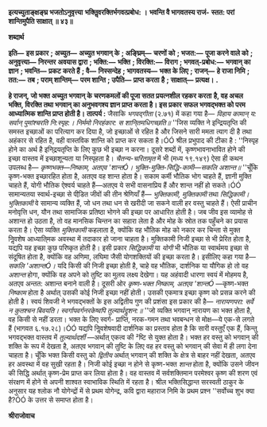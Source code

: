 **इत्यच्युताङ्क्षङ्घ्र भजतोऽनुवृत्त्या** **भक्तिॢवरक्तिर्भगवत्प्रबोध: ।** **भवन्ति वै भागवतस्य राजं-** **स्तत: परां शान्तिमुपैति साक्षात् ॥ ४३॥** 

**शब्दार्थ** 

**इति—** **इस प्रकार** **; अच्युत—** **अच्युत भगवान् के** **; अङ्घ्रिम्—** **चरणों को** **; भजत:—** **पूजा करने वाले को** **; अनुवृत्त्या—** **निरन्तर** **अवयास द्वारा** **; भक्ति:—** **भक्ति** **; विरक्ति:—** **विराग** **; भगवत्-प्रबोध:—** **भगवान् का ज्ञान** **; भवन्ति—** **प्रकट करते हैं** **; वै—** **निस्सन्देह** **; भागवतस्य—** **भक्त के लिए** **; राजन्—** **हे राजा निमि** **; तत:—** **तब** **; पराम् शान्तिम्—** **परम शान्ति** **; उपैति—** **प्राप्त करता** **है** **; साक्षात्—** **प्रत्यक्ष।** **.** 

**हे राजन्, जो भक्त अच्युत भगवान् के चरणकमलों की पूजा सतत प्रयत्नशील रहकर करता** **है, वह अचल भक्ति, विरक्ति तथा भगवान् का अनुभवगश्य ज्ञान प्राप्त करता है। इस प्रकार** **सफल भगवद्भक्त को परम आध्यात्मिक शान्ति प्राप्त होती है।** **तात्पर्य :** जैसाकि *भगवद्गीता* (२.७१) में कहा गया है— *विहाय कामान् य: सर्वान् पुमांश्चरति नि:स्पृह:।* *निर्ममो निरहंकार: स शानि्तमधिगच्छति॥* ''जिस व्यक्ति ने इन्द्रियतृप्ति की समस्त इच्छाओं का परित्याग कर दिया है, जो इच्छाओं से रहित है और जिसने सारी ममता त्याग दी है तथा अहंकार से रहित है, वही वास्तविक शान्ति को प्राप्त कर सकता है।ÓÓ श्रील प्रभुपाद की टीका है : ''निस्पृह होने का अर्थ है इनि्द्रयतृप्ति के लिए कुछ भी इच्छा न करना। दूसरे शब्दों में, कृष्णभावनाभावित होने की इच्छा वास्तव में इच्छाशून्यता या निस्पृहता है। *चैतन्य-चरितामृत* में भी (मध्य १९.१४९) ऐसा ही कथन उपलब्ध है— *कृष्णभक्त—निष्काम, अतएव 'शान्तÓ।* *भुक्ति-मुक्ति-सिद्धि-कामी—सकलि अशान्त॥* ''चूँकि कृष्ण-भक्त इच्छारहित होता है, अतएव वह शान्त होता है। सकाम कर्मी भौतिक भोग चाहते हैं, ज्ञानी मुक्ति चाहते हैं, योगी भौतिक ऐश्वर्य चाहते हैं—अतएव ये सभी वासनाप्रिय हैं और शान्त नहीं हो सकते।ÓÓ सामान्यतया स्वार्थ-इच्छा से पीडि़त जीवों की तीन श्रेणियाँ हैं— *भुक्तिकामी, मुक्तिकामी* तथा *सिद्धिकामी।*  *भुक्तिकामी* वे सामान्य व्यक्ति हैं, जो धन तथा धन से खरीदी जा सकने वाली हर वस्तु चाहते हैं। ऐसी प्राचीन मनोवृत्ति धन, यौन तथा सामाजिक प्रतिष्ठा भोगने की इच्छा पर आधारित होती है। जब जीव इस व्यामोह से अशान्त हो उठता है, तो वह मानसिक चिन्तन का सहारा लेता है और मोह के स्रोत तक पहुँचने का प्रयास करता है। ऐसा व्यक्ति *मुक्तिकामी* कहलाता है, क्योंकि वह भौतिक मोह को नकार कर चिन्ता से मुक्त निॢवशेष आध्याति्मक अवस्था में तदाकार हो जाना चाहता है। मुक्तिकामी निजी इच्छा से भी प्रेरित होता है, यद्यपि यह इच्छा कुछ परिष्कृत होती है। इसी प्रकार *सिद्धिकामी* या *योगी* भी भौतिक या स्वार्थमय इच्छा से संदूषित होता है, क्योंकि वह अणिमा, लघिमा जैसी योगशक्तियों की इच्छा करता है। इसीलिए कहा गया है— *सकलि 'अशान्तÓ।* यदि किसी की निजी इच्छा होती है, चाहे वह भौतिक, दार्शनिक या यौगिक हो तो वह *अशान्त* होगा, क्योंकि वह अपने को तुष्टि का मुलय लक्ष्य देखेगा। यह अहंवादी धारणा स्वयं में मोहमय है, अतएव अन्तत: अशान्त बनाने वाली है। दूसरी ओर *कृष्ण-भक्त निष्काम, अतएव 'शान्तÓ* —कृष्ण-भक्त *निष्काम* होता है अर्थात् उसकी कोई निजी इच्छा नहीं होती। उसकी एकमात्र इच्छा कृष्ण को प्रसन्न करने की होती है। स्वयं शिवजी ने भगवद्भक्तों के इस अद्वितीय गुण की प्रशंसा इस प्रकार की है— *नारायणपरा: सर्वे न कुतश्चन बिवयति।* *स्वर्गापवर्गनरकेष्वपि तुल्यार्थदॢशन:॥* ''जो व्यक्ति भगवान् नारायण का भक्त होता है, वह किसी से नहीं डरता। भक्त के लिए स्वर्ग- प्राप्ति, नरक-गमन तथा भवबन्धन से मोक्ष—ये एक-से लगते हैं (भागवत ६.१७.२८)।ÓÓ यद्यपि निॢवशेषवादी दार्शनिक का प्रस्ताव होता है कि सारी वस्तुएँ एक हैं, किन्तु भगवद्भक्त वास्तव में *तुल्यार्थदर्शी* —अर्थात् एकत्व की ²ष्टि से युक्त होता है। भक्त हर वस्तु को भगवान् की शक्ति के रूप में देखता है, अतएव भगवान् की तुष्टि के लिए वह हर वस्तु को भगवान् की सेवा में ही लगा देना चाहता है। चूँकि भक्त किसी वस्तु को *द्वितीय* अर्थात् भगवान् की शक्ति के क्षेत्र से बाहर नहीं देखता, अतएव हर अवस्था में वह सुखी रहता है। निजी कोई इच्छा न होने से कृष्ण-भक्त *शान्त* होता है, क्योंकि उसने जीवन की सिद्धि अर्थात् कृष्ण-प्रेम प्राप्त कर लिया होता है। वह वास्तव में सर्वशक्तिमान परमेश्वर कृष्ण की शरण एवं संरक्षण में होने से अपनी शाश्वत स्वाभाविक स्थिति में रहता है। श्रील भक्तिसिद्धान्त सरस्वती ठाकुर के अनुसार यह श्लोक नौ योगेन्द्रों में से प्रथम योगेन्द्र, कवि द्वारा महाराज निमि के प्रथम प्रश्न ''सर्वोच्च शुभ क्या है?ÓÓ के उत्तर से समाप्त होता है। 

**श्रीराजोवाच** 